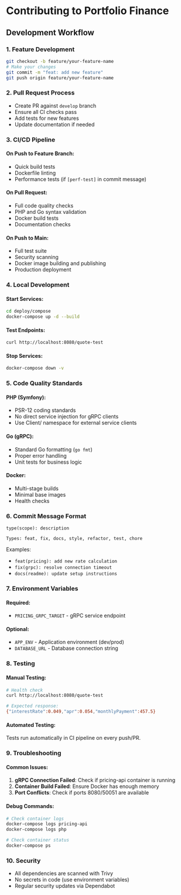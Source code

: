 # Contributing to Portfolio Finance

## Development Workflow

### 1. Feature Development
```bash
git checkout -b feature/your-feature-name
# Make your changes
git commit -m "feat: add new feature"
git push origin feature/your-feature-name
```

### 2. Pull Request Process
- Create PR against `develop` branch
- Ensure all CI checks pass
- Add tests for new features
- Update documentation if needed

### 3. CI/CD Pipeline

#### On Push to Feature Branch:
- Quick build tests
- Dockerfile linting
- Performance tests (if `[perf-test]` in commit message)

#### On Pull Request:
- Full code quality checks
- PHP and Go syntax validation
- Docker build tests
- Documentation checks

#### On Push to Main:
- Full test suite
- Security scanning
- Docker image building and publishing
- Production deployment

### 4. Local Development

#### Start Services:
```bash
cd deploy/compose
docker-compose up -d --build
```

#### Test Endpoints:
```bash
curl http://localhost:8080/quote-test
```

#### Stop Services:
```bash
docker-compose down -v
```

### 5. Code Quality Standards

#### PHP (Symfony):
- PSR-12 coding standards
- No direct service injection for gRPC clients
- Use Client/ namespace for external service clients

#### Go (gRPC):
- Standard Go formatting (`go fmt`)
- Proper error handling
- Unit tests for business logic

#### Docker:
- Multi-stage builds
- Minimal base images
- Health checks

### 6. Commit Message Format
```
type(scope): description

Types: feat, fix, docs, style, refactor, test, chore
```

Examples:
- `feat(pricing): add new rate calculation`
- `fix(grpc): resolve connection timeout`
- `docs(readme): update setup instructions`

### 7. Environment Variables

#### Required:
- `PRICING_GRPC_TARGET` - gRPC service endpoint

#### Optional:
- `APP_ENV` - Application environment (dev/prod)
- `DATABASE_URL` - Database connection string

### 8. Testing

#### Manual Testing:
```bash
# Health check
curl http://localhost:8080/quote-test

# Expected response:
{"interestRate":0.049,"apr":0.054,"monthlyPayment":457.5}
```

#### Automated Testing:
Tests run automatically in CI pipeline on every push/PR.

### 9. Troubleshooting

#### Common Issues:
1. **gRPC Connection Failed**: Check if pricing-api container is running
2. **Container Build Failed**: Ensure Docker has enough memory
3. **Port Conflicts**: Check if ports 8080/50051 are available

#### Debug Commands:
```bash
# Check container logs
docker-compose logs pricing-api
docker-compose logs php

# Check container status
docker-compose ps
```

### 10. Security

- All dependencies are scanned with Trivy
- No secrets in code (use environment variables)
- Regular security updates via Dependabot